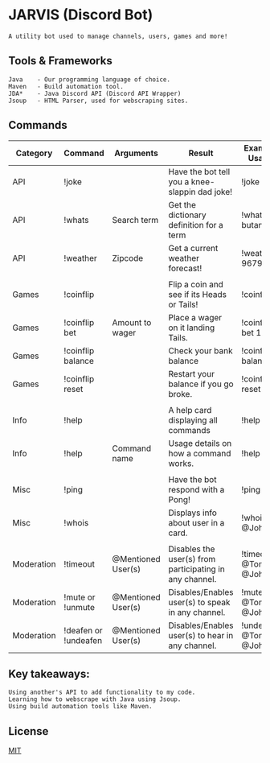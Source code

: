 # JARVIS (Discord Bot)
``
A utility bot used to manage channels, users, games and more!
`` 

## Tools & Frameworks

```
Java    - Our programming language of choice.
Maven   - Build automation tool.
JDA*    - Java Discord API (Discord API Wrapper)
Jsoup   - HTML Parser, used for webscraping sites.
```

## Commands

| Category   | Command              | Arguments          | Result                                                  | Example Usage        |
|------------|----------------------|--------------------|---------------------------------------------------------|----------------------|
| API        | !joke                |                    | Have the bot tell you a knee-slappin dad joke!          | !joke                |
| API        | !whats               | Search term        | Get the dictionary definition for a term                | !whats butane        |
| API        | !weather             | Zipcode            | Get a current weather forecast!                         | !weather 96793       |
|            |                      |                    |                                                         |                      |
| Games      | !coinflip            |                    | Flip a coin and see if its Heads or Tails!              | !coinflip            |
| Games      | !coinflip bet        | Amount to wager    | Place a wager on it landing Tails.                      | !coinflip bet 1000   |
| Games      | !coinflip balance    |                    | Check your bank balance                                 | !coinflip balance    |
| Games      | !coinflip reset      |                    | Restart your balance if you go broke.                   | !coinflip reset      |
|            |                      |                    |                                                         |                      |
| Info       | !help                |                    | A help card displaying all commands                     | !help                |
| Info       | !help                | Command name       | Usage details on how a command works.                   | !help ping           |
|            |                      |                    |                                                         |                      |
| Misc       | !ping                |                    | Have the bot respond with a Pong!                       | !ping                |
| Misc       | !whois               |                    | Displays info about user in a card.                     | !whois @John         |
|            |                      |                    |                                                         |                      |
| Moderation | !timeout             | @Mentioned User(s) | Disables the user(s) from participating in any channel. | !timeout @Tom @John  |
| Moderation | !mute or !unmute     | @Mentioned User(s) | Disables/Enables user(s) to speak in any channel.       | !mute @Tom @John     |
| Moderation | !deafen or !undeafen | @Mentioned User(s) | Disables/Enables user(s) to hear in any channel.        | !undeafen @Tom @John |


## Key takeaways:
```
Using another's API to add functionality to my code.
Learning how to webscrape with Java using Jsoup.
Using build automation tools like Maven.
```

## License
[MIT](https://choosealicense.com/licenses/mit/)

